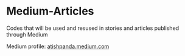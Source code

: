 # Medium-Articles

Codes that will be used and resused in stories and articles published through Medium

Medium profile: [atishpanda.medium.com](https://atishpanda.medium.com/)
